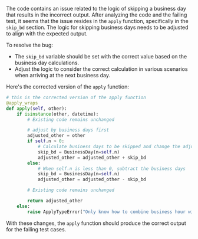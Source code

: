 The code contains an issue related to the logic of skipping a business day that results in the incorrect output. After analyzing the code and the failing test, it seems that the issue resides in the `apply` function, specifically in the `skip_bd` section. The logic for skipping business days needs to be adjusted to align with the expected output.

To resolve the bug:
- The `skip_bd` variable should be set with the correct value based on the business day calculations.
- Adjust the logic to consider the correct calculation in various scenarios when arriving at the next business day.

Here's the corrected version of the `apply` function:

```python
# this is the corrected version of the apply function
@apply_wraps
def apply(self, other):
    if isinstance(other, datetime):
        # Existing code remains unchanged

        # adjust by business days first
        adjusted_other = other
        if self.n > 0:
            # Calculate business days to be skipped and change the adjusted_other value
            skip_bd = BusinessDay(n=self.n)
            adjusted_other = adjusted_other + skip_bd
        else:
            # When self.n is less than 0, subtract the business days
            skip_bd = BusinessDay(n=self.n)
            adjusted_other = adjusted_other - skip_bd

        # Existing code remains unchanged

        return adjusted_other
    else:
        raise ApplyTypeError("Only know how to combine business hour with datetime")
```

With these changes, the `apply` function should produce the correct output for the failing test cases.